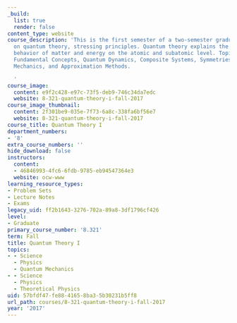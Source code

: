 ```yaml
---
_build:
  list: true
  render: false
content_type: website
course_description: 'This is the first semester of a two-semester graduate-level subject
  on quantum theory, stressing principles. Quantum theory explains the nature and
  behavior of matter and energy on the atomic and subatomic level. Topics include
  Fundamental Concepts, Quantum Dynamics, Composite Systems, Symmetries in Quantum
  Mechanics, and Approximation Methods.

  '
course_image:
  content: e9f2c428-e97c-73f5-deb9-746c34da7edc
  website: 8-321-quantum-theory-i-fall-2017
course_image_thumbnail:
  content: 2f301be9-035e-7f73-6a8c-338fa6bf56e7
  website: 8-321-quantum-theory-i-fall-2017
course_title: Quantum Theory I
department_numbers:
- '8'
extra_course_numbers: ''
hide_download: false
instructors:
  content:
  - 46846993-4fc6-6fdb-9785-eb94547364e3
  website: ocw-www
learning_resource_types:
- Problem Sets
- Lecture Notes
- Exams
legacy_uid: ff2b1643-3276-702a-89a8-3df1796cf426
level:
- Graduate
primary_course_number: '8.321'
term: Fall
title: Quantum Theory I
topics:
- - Science
  - Physics
  - Quantum Mechanics
- - Science
  - Physics
  - Theoretical Physics
uid: 57bfdf47-fe88-4165-8ba3-5b30231b5ff8
url_path: courses/8-321-quantum-theory-i-fall-2017
year: '2017'
---
```

